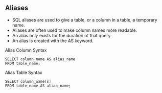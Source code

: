 
## Aliases

- SQL aliases are used to give a table, or a column in a table, a temporary name.
- Aliases are often used to make column names more readable.
- An alias only exists for the duration of that query.
- An alias is created with the AS keyword.



Alias Column Syntax
```roomsql
SELECT column_name AS alias_name
FROM table_name;
```


Alias Table Syntax
````roomsql
SELECT column_name(s)
FROM table_name AS alias_name;
````






